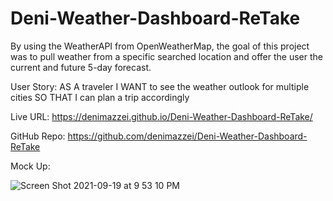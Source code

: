 # Deni-Weather-Dashboard-ReTake

By using the WeatherAPI from OpenWeatherMap, the goal of this project was to pull weather from a specific searched location and offer the user the current and future 5-day forecast.

User Story:
AS A traveler
I WANT to see the weather outlook for multiple cities
SO THAT I can plan a trip accordingly

Live URL: https://denimazzei.github.io/Deni-Weather-Dashboard-ReTake/

GitHub Repo: https://github.com/denimazzei/Deni-Weather-Dashboard-ReTake

Mock Up:

![Screen Shot 2021-09-19 at 9 53 10 PM](https://user-images.githubusercontent.com/84485576/133951073-0f6342a0-71d3-4db4-a7fa-0cc6b64393d2.png)
